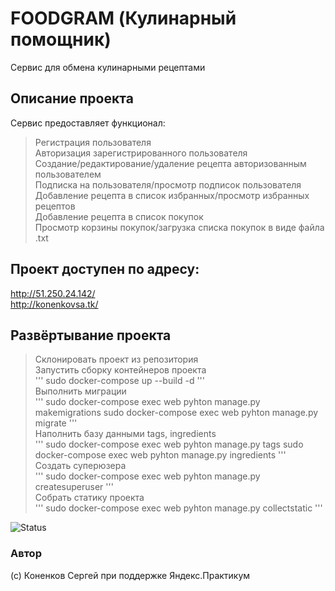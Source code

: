 # FOODGRAM (Кулинарный помощник)
Сервис для обмена кулинарными рецептами  

## Описание проекта
Сервис предоставляет функционал:  
> Регистрация пользователя  
> Авторизация зарегистрированного пользователя  
> Создание/редактирование/удаление рецепта авторизованным пользователем  
> Подписка на пользователя/просмотр подписок пользователя  
> Добавление рецепта в список избранных/просмотр избранных рецептов  
> Добавление рецепта в список покупок  
> Просмотр корзины покупок/загрузка списка покупок в виде файла .txt  

## Проект доступен по адресу:  
http://51.250.24.142/  
http://konenkovsa.tk/  

## Развёртывание проекта
> Склонировать проект из репозитория  
> Запустить сборку контейнеров проекта  
'''
sudo docker-compose up --build -d
'''  
> Выполнить миграции  
'''
sudo docker-compose exec web pyhton manage.py makemigrations
sudo docker-compose exec web pyhton manage.py migrate
'''  
> Наполнить базу данными tags, ingredients  
'''
sudo docker-compose exec web pyhton manage.py tags
sudo docker-compose exec web pyhton manage.py ingredients
'''  
> Создать суперюзера  
'''
sudo docker-compose exec web pyhton manage.py createsuperuser
'''  
> Собрать статику проекта  
'''
sudo docker-compose exec web pyhton manage.py collectstatic
'''  

![Status](https://github.com/katsmannn/foodgram-project-react/actions/workflows/foodgram.yml/badge.svg)  
  
### Автор
(c) Коненков Сергей при поддержке Яндекс.Практикум
